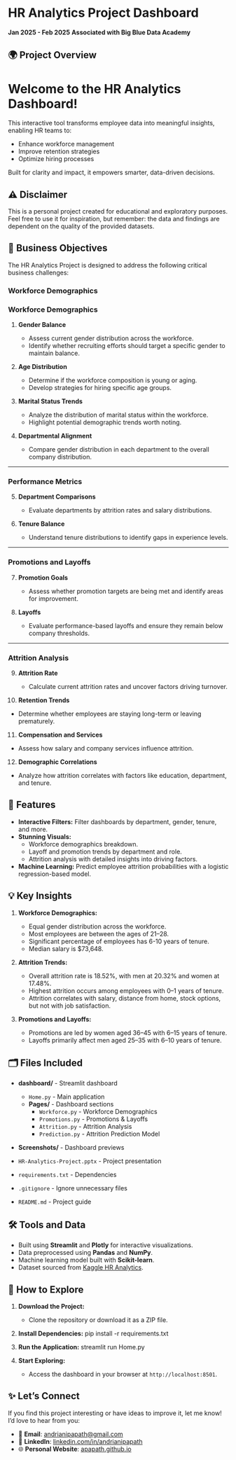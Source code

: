 # HR Analytics Project Dashboard

**Jan 2025 - Feb 2025**
**Associated with Big Blue Data Academy**

## 🌍 Project Overview

# Welcome to the **HR Analytics Dashboard**!  

This interactive tool transforms employee data into meaningful insights, enabling HR teams to:
- Enhance workforce management  
- Improve retention strategies  
- Optimize hiring processes  

Built for clarity and impact, it empowers smarter, data-driven decisions.

## ⚠️ Disclaimer

This is a personal project created for educational and exploratory purposes. Feel free to use it for inspiration, but remember: the data and findings are dependent on the quality of the provided datasets.

## 📝 Business Objectives

The HR Analytics Project is designed to address the following critical business challenges:

### Workforce Demographics

### Workforce Demographics

1. **Gender Balance**  
   - Assess current gender distribution across the workforce.  
   - Identify whether recruiting efforts should target a specific gender to maintain balance.  

2. **Age Distribution**  
   - Determine if the workforce composition is young or aging.  
   - Develop strategies for hiring specific age groups.  

3. **Marital Status Trends**  
   - Analyze the distribution of marital status within the workforce.  
   - Highlight potential demographic trends worth noting.  

4. **Departmental Alignment**  
   - Compare gender distribution in each department to the overall company distribution.  

---

### Performance Metrics

5. **Department Comparisons**  
   - Evaluate departments by attrition rates and salary distributions.  

6. **Tenure Balance**  
   - Understand tenure distributions to identify gaps in experience levels.  

---

### Promotions and Layoffs

7. **Promotion Goals**  
   - Assess whether promotion targets are being met and identify areas for improvement.  

8. **Layoffs**  
   - Evaluate performance-based layoffs and ensure they remain below company thresholds.  

---

### Attrition Analysis

9. **Attrition Rate**  
   - Calculate current attrition rates and uncover factors driving turnover.  

10. **Retention Trends**  
   - Determine whether employees are staying long-term or leaving prematurely.  

11. **Compensation and Services**  
   - Assess how salary and company services influence attrition.  

12. **Demographic Correlations**  
   - Analyze how attrition correlates with factors like education, department, and tenure.  

## 🎨 Features

- **Interactive Filters:** Filter dashboards by department, gender, tenure, and more.
- **Stunning Visuals:**
  - Workforce demographics breakdown.
  - Layoff and promotion trends by department and role.
  - Attrition analysis with detailed insights into driving factors.
- **Machine Learning:** Predict employee attrition probabilities with a logistic regression-based model.

## 💡 Key Insights

1. **Workforce Demographics:**

   - Equal gender distribution across the workforce.
   - Most employees are between the ages of 21–28.
   - Significant percentage of employees has 6-10 years of tenure.
   - Median salary is \$73,648.

2. **Attrition Trends:**

   - Overall attrition rate is 18.52%, with men at 20.32% and women at 17.48%.
   - Highest attrition occurs among employees with 0–1 years of tenure.
   - Attrition correlates with salary, distance from home, stock options, but not with job satisfaction.

3. **Promotions and Layoffs:**

   - Promotions are led by women aged 36–45 with 6–15 years of tenure.
   - Layoffs primarily affect men aged 25–35 with 6–10 years of tenure.

## 🗂️ Files Included

- **dashboard/** - Streamlit dashboard  
  - `Home.py` - Main application  
  - **Pages/** - Dashboard sections  
    - `Workforce.py` - Workforce Demographics  
    - `Promotions.py` - Promotions & Layoffs  
    - `Attrition.py` - Attrition Analysis  
    - `Prediction.py` - Attrition Prediction Model  

- **Screenshots/** - Dashboard previews  
- `HR-Analytics-Project.pptx` - Project presentation  
- `requirements.txt` - Dependencies  
- `.gitignore` - Ignore unnecessary files  
- `README.md` - Project guide   


## 🛠️ Tools and Data

- Built using **Streamlit** and **Plotly** for interactive visualizations.
- Data preprocessed using **Pandas** and **NumPy**.
- Machine learning model built with **Scikit-learn**.
- Dataset sourced from [Kaggle HR Analytics](https://www.kaggle.com/datasets/davidafolayan/hr-analytics/data).

## 🚀 How to Explore

1. **Download the Project:**
   - Clone the repository or download it as a ZIP file.

2. **Install Dependencies:**
   pip install -r requirements.txt  

3. **Run the Application:**
   streamlit run Home.py  

4. **Start Exploring:**
   - Access the dashboard in your browser at `http://localhost:8501`.

## ✨ Let’s Connect
If you find this project interesting or have ideas to improve it, let me know! I’d love to hear from you:

- 📧 **Email**: [andrianipapath@gmail.com](mailto\:andrianipapath@gmail.com)
- 💼 **LinkedIn**: [linkedin.com/in/andrianipapath](https://www.linkedin.com/in/andrianipapath)
- 🌐 **Personal Website**: [apapath.github.io](https://apapath.github.io/)


